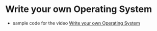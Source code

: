 # Write your own Operating System
 - sample code for the video [Write your own Operating System](https://www.youtube.com/watch?v=1rnA6wpF0o4)
